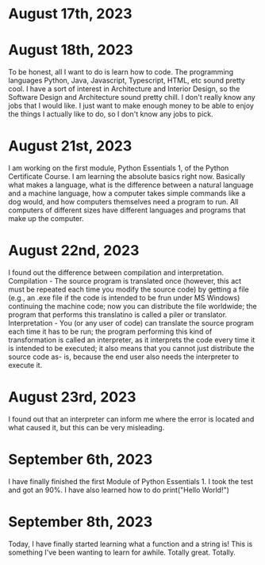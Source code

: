 # August 17th, 2023
# August 18th, 2023
To be honest, all I want to do is learn how to code. The programming languages Python, Java, Javascript, Typescript, HTML, etc sound pretty cool. I have a sort of interest in Architecture and Interior Design, so the Software Design and Architecture sound pretty chill. I don't really know any jobs that I would like. I just want to make enough money to be able to enjoy the things I actually like to do, so I don't know any jobs to pick.
# August 21st, 2023
I am working on the first module, Python Essentials 1, of the Python Certificate Course. I am learning the absolute basics right now. Basically what makes a language, what is the difference between a natural language and a machine language, how a computer takes simple commands like a dog would, and how computers themselves need a program to run. All computers of different sizes have different languages and programs that make up the computer. 
# August 22nd, 2023
I found out the difference between compilation and interpretation. 
Compilation - The source program is translated once (however, this act must be repeated each time you modify the source code) by getting a file (e.g., an .exe file if the code is intended to be frun under MS Windows)  continuing the machine code; now you can distribute the file worldwide; the program that performs this translatino is called a piler or translator. 
Interpretation - You (or any user of code) can translate the source program each time it has to be run; the program performing this kind of transformation is called an interpreter, as it interprets the code every time it is intended to be executed; it also means that you cannot just distribute the source code as- is, because the end user also needs the interpreter to execute it. 
# August 23rd, 2023
I found out that an interpreter can inform me where the error is located and what caused it, but this can be very misleading. 
# September 6th, 2023
I have finally finished the first Module of Python Essentials 1. I took the test and got an 90%. I have also learned how to do 
print("Hello World!")
# September 8th, 2023
Today, I have finally started learning what a function and a string is! This is something I've been wanting to learn for awhile. Totally great. Totally. 
